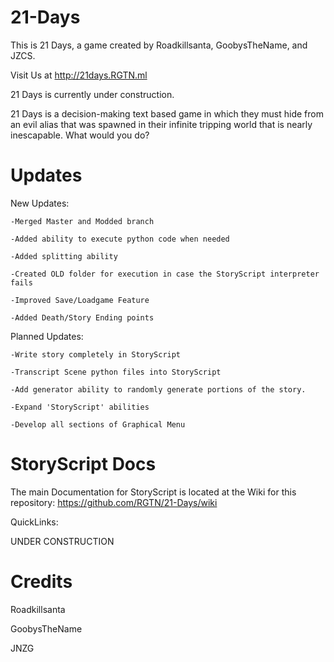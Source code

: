 # 21-Days
This is 21 Days, a game created by Roadkillsanta, GoobysTheName, and JZCS.

Visit Us at http://21days.RGTN.ml

21 Days is currently under construction.

21 Days is a decision-making text based game in which they must hide from an evil alias that was spawned in their infinite tripping world that is nearly inescapable. What would you do?

# Updates
New Updates:

	-Merged Master and Modded branch

	-Added ability to execute python code when needed

	-Added splitting ability

	-Created OLD folder for execution in case the StoryScript interpreter fails
	
	-Improved Save/Loadgame Feature
 	
	-Added Death/Story Ending points
	
Planned Updates:

	-Write story completely in StoryScript
	
	-Transcript Scene python files into StoryScript
	
	-Add generator ability to randomly generate portions of the story.

	-Expand 'StoryScript' abilities
	
	-Develop all sections of Graphical Menu

# StoryScript Docs

The main Documentation for StoryScript is located at the Wiki for this repository: https://github.com/RGTN/21-Days/wiki

QuickLinks:

UNDER CONSTRUCTION

# Credits
Roadkillsanta

GoobysTheName

JNZG

